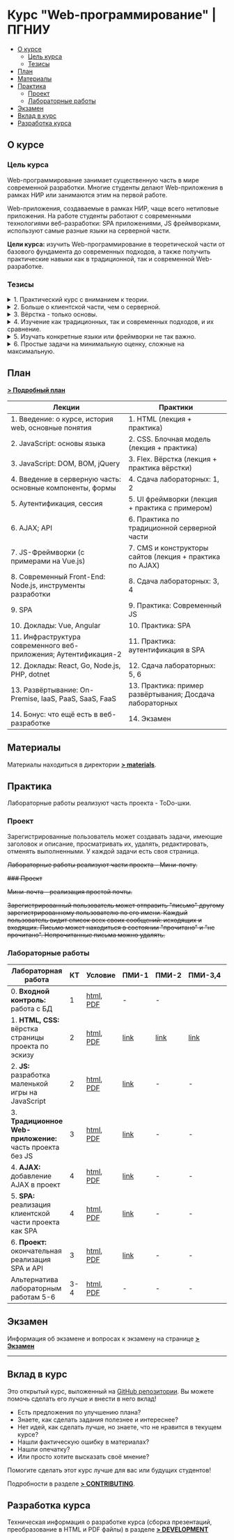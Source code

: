 # Курс "Web-программирование" | ПГНИУ

<!-- toc -->

- [О курсе](#%D0%BE-%D0%BA%D1%83%D1%80%D1%81%D0%B5)
  * [Цель курса](#%D1%86%D0%B5%D0%BB%D1%8C-%D0%BA%D1%83%D1%80%D1%81%D0%B0)
  * [Тезисы](#%D1%82%D0%B5%D0%B7%D0%B8%D1%81%D1%8B)
- [План](#%D0%BF%D0%BB%D0%B0%D0%BD)
- [Материалы](#%D0%BC%D0%B0%D1%82%D0%B5%D1%80%D0%B8%D0%B0%D0%BB%D1%8B)
- [Практика](#%D0%BF%D1%80%D0%B0%D0%BA%D1%82%D0%B8%D0%BA%D0%B0)
  * [Проект](#%D0%BF%D1%80%D0%BE%D0%B5%D0%BA%D1%82)
  * [Лабораторные работы](#%D0%BB%D0%B0%D0%B1%D0%BE%D1%80%D0%B0%D1%82%D0%BE%D1%80%D0%BD%D1%8B%D0%B5-%D1%80%D0%B0%D0%B1%D0%BE%D1%82%D1%8B)
- [Экзамен](#%D1%8D%D0%BA%D0%B7%D0%B0%D0%BC%D0%B5%D0%BD)
- [Вклад в курс](#%D0%B2%D0%BA%D0%BB%D0%B0%D0%B4-%D0%B2-%D0%BA%D1%83%D1%80%D1%81)
- [Разработка курса](#%D1%80%D0%B0%D0%B7%D1%80%D0%B0%D0%B1%D0%BE%D1%82%D0%BA%D0%B0-%D0%BA%D1%83%D1%80%D1%81%D0%B0)

<!-- tocstop -->

## О курсе

### Цель курса

Web-программирование занимает существенную часть в мире современной разработки. Многие студенты делают Web-приложения в рамках НИР или занимаются этим на первой работе.

Web-приложения, создаваемые в рамках НИР, чаще всего нетиповые приложения. На работе студенты работают с современными технологиями веб-разработки: SPA приложениями, JS фреймворками, используют самые разные языки на серверной части.

**Цели курса:** изучить Web-программирование в теоретической части от базового фундамента до современных подходов, а также получить практические навыки как в традиционной, так и современной Web-разработке.

### Тезисы
<details>
<summary>1. Практический курс с вниманием к теории.</summary>

Главное в курсе - получение практических навыков разработки. Но курс университетский и большое внимание уделяется изучению концепций, подходов и систематизации знаний.
</details>

<details>
<summary>2. Больше о клиентской части, чем о серверной.</summary>

Серверная часть веб-приложения ближе к "обычному" приложению. Студенты изучают работу с БД на курсе "БД и СУБД", сетевое взаимодействие, разработку веб-сервисов и распределённых приложений на курсе "Технологии разработки распределённых приложений". Важно научиться разрабатывать приложение для веб-браузера и понимать, как применять навыки, полученные на других курсах, в разработке серверной части веб-приложения. 
</details>

<details><summary>3. Вёрстка - только основы.</summary>

Вёрстка - большая тема. Её сложно изучить за небольшое число занятий и требуется много практики. В то же время в университете студентам важнее быстрая разработка работающего прототипа, а не реализация уникального дизайна.
</details>

<details>
<summary>4. Изучение как традиционных, так и современных подходов, и их сравнение.</summary>

Изучение традиционных подходов важно для понимания основ, а современных - для решения актуальных практических задач. Решение одних и тех же задач разными подходами поможет лучше понять разницу между ними. 
</details>


<details>
<summary>5. Изучать конкретные языки или фреймворки не так важно.</summary>

Курс не посвящён разработке сайтов на фреймворке A для языка B. У студентов разные предпочтения, они работают на разных технологических стеках как самостоятельно, так и на работе. Важно понимать основные концепции, и систематизировать знания. Тем не менее, примеры показываются на определённых (но простых) технологиях.   
</details>

 
<details>
<summary>6. Простые задачи на минимальную оценку, сложные на максимальную.</summary>

Не всем интересна и нужна веб-разработка. Курс должен быть как можно полезнее для заинтересованных, но не становиться ночным кошмаром для тех, для кого это "просто ещё один курс, который надо сдать". Для получения проходного балла достаточно сдать простые лабораторные работы.
</details>

## План

**[> Подробный план](./Plan.md)**

| Лекции                                                           | Практики                                                 |
|------------------------------------------------------------------|----------------------------------------------------------|
| 1. Введение: о курсе, история web, основные понятия              | 1. HTML  (лекция + практика)                             |
| 2. JavaScript: основы языка                                      | 2. CSS. Блочная модель (лекция + практика)               |
| 3. JavaScript: DOM, BOM, jQuery                                  | 3. Flex. Вёрстка (лекция + практика вёрстки)             |
| 4. Введение в серверную часть: основные компоненты, формы        | 4. Сдача лабораторных: 1, 2                              |
| 5. Аутентификация, сессия                                        | 5. UI фреймворки (лекция + практика с примером)          |
| 6. AJAX; API                                                     | 6. Практика по традиционной серверной части              |
| 7. JS-Фреймворки (c примерами на Vue.js)                         | 7. CMS и конструкторы сайтов (лекция + практика по AJAX) |
| 8. Современный Front-End: Node.js, инструменты разработки        | 8. Сдача лабораторных: 3, 4                              |
| 9. SPA                                                           | 9. Практика: Современный JS                              |
| 10. Доклады: Vue, Angular                                        | 10. Практика: SPA                                        |
| 11. Инфраструктура современного веб-приложения; Аутентификация-2 | 11. Практика: аутентификация в SPA                       |
| 12. Доклады: React, Go, Node.js, PHP, dotnet                     | 12. Сдача лабораторных: 5, 6                             |
| 13. Развёртывание: On-Premise, IaaS, PaaS, SaaS, FaaS            | 13. Практика: пример развёртывания; Досдача лабораторных |
| 14. Бонус: что ещё есть в веб-разработке                         | 14. Экзамен                                              | 

## Материалы

Материалы находиться в директории **[> materials](materials)**.

## Практика

Лабораторные работы реализуют часть проекта - ToDo-шки.

### Проект

Зарегистрированные пользователь может создавать задачи, имеющие заголовок и описание, просматривать их, удалять, редактировать, отменять выполненными. У каждой задачи есть своя страница.

~~Лабораторные работы реализуют части проекта - Мини-почту.~~

~~### Проект~~

~~Мини-почта - реализация простой почты.~~

~~Зарегистрированный пользователь может отправить "письмо" другому зарегистрированному пользователю по его имени. Каждый пользователь видит список всех своих сообщений: исходящих и входящих. Письмо может находиться в состоянии "прочитано" и "не прочитано". Непрочитанные письма можно удалять.~~ 

### Лабораторные работы

| Лабораторная работа                                      | КТ   | Условие                                                                                                      | ПМИ-1                                           | ПМИ-2                                           | ПМИ-3,4                                         | ФИТ-1                                           | ФИТ-2                                           |
|----------------------------------------------------------|------|--------------------------------------------------------------------------------------------------------------|-------------------------------------------------|-------------------------------------------------|-------------------------------------------------|-------------------------------------------------|-------------------------------------------------|
| 0. **Входной контроль:** работа с БД                     | 1    | [html](labs/0-Incoming-control/0-Incoming-control.md), [PDF](labs/0-Incoming-control/0-Incoming-control.pdf) | -                                               | -                                               |                                                        |                                                |                                                 |
| 1. **HTML, CSS:** вёрстка страницы проекта по эскизу     | 2    | [html](labs/1-HTML-CSS/1-HTML-CSS.md), [PDF](labs/1-HTML-CSS/1-HTML-CSS.pdf)                                 | [link](https://classroom.github.com/a/mPQWFIkk) | [link](https://classroom.github.com/a/9FQJl6vk) | [link](https://classroom.github.com/a/B2y0h1gC) | [link](https://classroom.github.com/a/QyIfQVn3) | [link](https://classroom.github.com/a/wMwud7u1) |
| 2. **JS:** разработка маленькой игры на JavaScript       | 2    | [html](labs/2-JS/2-JS.md), [PDF](labs/2-JS/2-JS.pdf)                                                         | [link](https://classroom.github.com/a/12U1CKc9) | - | - | - | - |
| 3. **Традиционное Web-приложение:** часть проекта без JS | 3    | [html](labs/3-Simple-Server/3-Simple-Server.md), [PDF](labs/3-Simple-Server/3-Simple-Server.pdf)             | [link](https://classroom.github.com/a/3OLNeuSh) | - | - | - | - |
| 4. **AJAX:** добавление AJAX в проект                    | 4    | [html](labs/4-AJAX/4-AJAX.md), [PDF](labs/4-AJAX/4-AJAX.pdf)                                                 | [link](https://classroom.github.com/a/WQ-2_gBZ) | - | - | - | - |
| 5. **SPA:** реализация клиентской части проекта как SPA  | 4    | [html](labs/5-SPA/5-SPA.md), [PDF](labs/5-SPA/5-SPA.pdf)                                                     | [link](https://classroom.github.com/a/6YNYPJws) | - | - | - | - |
| 6. **Проект:** окончательная реализация SPA и API        | 3    | [html](labs/6-Web-App/6-Web-App.md), [PDF](labs/6-Web-App/6-Web-App.pdf)                                     | [link](https://classroom.github.com/a/yChte0Y0) | - | - | - | - |
| Альтернатива лабораторным работам 5-6                    | 3-4  | [html](labs/Alternative/Alternative.md), [PDF](labs/Alternative/Alternative.pdf)                             | - | - | - | - | - |

## Экзамен

Информация об экзамене и вопросах к экзамену на странице **[> Экзамен](./Exam.md)**

---

## Вклад в курс

Это открытый курс, выложенный на [GitHub репозитории](https://github.com/movs-psu/web-development-course). Вы можете помочь сделать его лучше и внести в него вклад!

- Есть предложения по улучшению плана?
- Знаете, как сделать задания полезнее и интереснее?
- Нет идей, как сделать лучше, но знаете, что не нравится в текущем курсе? 
- Нашли фактическую ошибку в материалах?
- Нашли опечатку?
- Или просто хотите высказать своё мнение?

Помогите сделать этот курс лучше для вас или будущих студентов!

Подробности в разделе **[> CONTRIBUTING](./CONTRIBUTING.md)**.

## Разработка курса

Техническая информация о разработке курса (сборка презентаций, преобразование в HTML и PDF файлы) в разделе **[> DEVELOPMENT](./DEVELOPMENT.md)**
